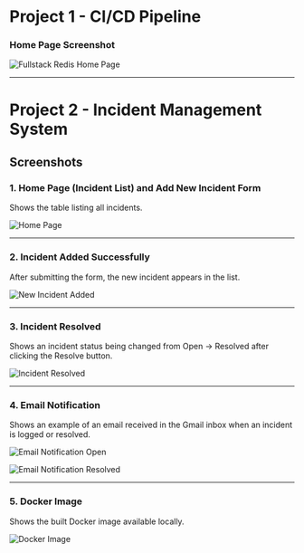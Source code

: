 # Project 1 - CI/CD Pipeline

### Home Page Screenshot  
![Fullstack Redis Home Page](https://github.com/user-attachments/assets/7db27e22-f2b2-47d6-b44c-5385c3ab42d2)

---

# Project 2 - Incident Management System

## Screenshots

### 1. Home Page (Incident List) and Add New Incident Form  
Shows the table listing all incidents.

![Home Page](https://github.com/user-attachments/assets/6cdcbd4e-ec95-4ea6-8b05-bae20e58f777)

---

### 2. Incident Added Successfully  
After submitting the form, the new incident appears in the list.

![New Incident Added](https://github.com/user-attachments/assets/820dc2f8-10d2-4d76-8761-6bde4f7c7448)

---

### 3. Incident Resolved  
Shows an incident status being changed from Open → Resolved after clicking the Resolve button.

![Incident Resolved](https://github.com/user-attachments/assets/8e19af97-3bca-48bd-97b5-eab0dfca03ce)

---

### 4. Email Notification  
Shows an example of an email received in the Gmail inbox when an incident is logged or resolved.

![Email Notification Open](https://github.com/user-attachments/assets/a36b1aa8-9ee0-40b8-8e60-5fe0fd760b4e)

![Email Notification Resolved](https://github.com/user-attachments/assets/2ba927cd-6916-47c9-b2e5-3da9b146f09c)

---

### 5. Docker Image  
Shows the built Docker image available locally.

![Docker Image](https://github.com/user-attachments/assets/48e5f342-4f82-4efd-9179-cc86eb5c992d)

